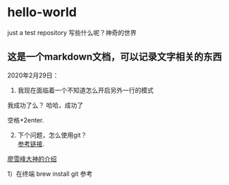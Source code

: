 # hello-world
just a test repository 
写些什么呢？神奇的世界

## 这是一个markdown文档，可以记录文字相关的东西 
2020年2月29日：
1. 我现在面临着一个不知道怎么开启另外一行的模式  

我成功了么？
哈哈，成功了  

空格+2enter.  

2. 下个问题，怎么使用git？  
[参考链接](https://blog.csdn.net/Aurora153/article/details/104338301).   

[廖雪峰大神的介绍](https://www.liaoxuefeng.com/wiki/896043488029600)

1）在终端 brew install git
参考
